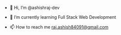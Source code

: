 - 👋 Hi, I’m @ashishraj-dev

- 🌱 I’m currently learning Full Stack Web Development

- 📫 How to reach me raj.ashish84091@gmail.com

<!---
ashishraj-dev/ashishraj-dev is a ✨ special ✨ repository because its `README.md` (this file) appears on your GitHub profile.
You can click the Preview link to take a look at your changes.
--->
